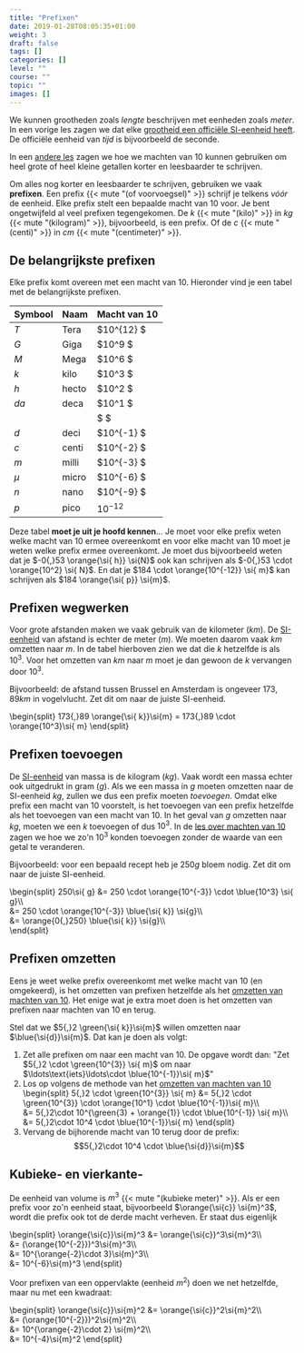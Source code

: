 ```yaml
---
title: "Prefixen"
date: 2019-01-28T08:05:35+01:00
weight: 3
draft: false
tags: []
categories: []
level: ""
course: ""
topic: ""
images: []
---
```


We kunnen grootheden zoals _lengte_ beschrijven met eenheden zoals _meter_. In een vorige les zagen we dat elke [grootheid een officiële SI-eenheid heeft](intro#si-eenheden-maken-duidelijke-afspraken). De officiële eenheid van _tijd_ is bijvoorbeeld de seconde.

In een [andere les](machten_van_10) zagen we hoe we machten van 10 kunnen gebruiken om heel grote of heel kleine getallen korter en leesbaarder te schrijven.

Om alles nog korter en leesbaarder te schrijven, gebruiken we vaak **prefixen**. Een prefix
{{< mute "(of voorvoegsel)" >}}
schrijf je telkens _vóór_ de eenheid. Elke prefix stelt een bepaalde macht van 10 voor. Je bent ongetwijfeld al veel prefixen tegengekomen. De $\si{k}$
{{< mute "(kilo)" >}}
in $\si{kg}$
{{< mute "(kilogram)" >}}, bijvoorbeeld, is een prefix. Of de $\si{c}$
{{< mute "(centi)" >}}
in $\si{cm}$
{{< mute "(centimeter)" >}}.

## De belangrijkste prefixen

Elke prefix komt overeen met een macht van 10. Hieronder vind je een tabel met de belangrijkste prefixen.

| Symbool   | Naam  | Macht van 10 |
| --------- | ----- | ------------ |
| $\si{T}$  | Tera  | $10^{12}   $ |
| $\si{G}$  | Giga  | $10^9    $   |
| $\si{M}$  | Mega  | $10^6    $   |
| $\si{k}$  | kilo  | $10^3    $   |
| $\si{h}$  | hecto | $10^2    $   |
| $\si{da}$ | deca  | $10^1    $   |
|           |       | $        $   |
| $\si{d}$  | deci  | $10^{-1} $   |
| $\si{c}$  | centi | $10^{-2} $   |
| $\si{m}$  | milli | $10^{-3} $   |
| $\mu$     | micro | $10^{-6} $   |
| $\si{n}$  | nano  | $10^{-9} $   |
| $\si{p}$  | pico  | $10^{-12}$   |

Deze tabel **moet je uit je hoofd kennen**... Je moet voor elke prefix weten
welke macht van 10 ermee overeenkomt en voor elke macht van 10 moet je weten
welke prefix ermee overeenkomt. Je moet dus bijvoorbeeld weten dat je $-0{,}53
\orange{\si{ h}} \si{N}$ ook kan schrijven als $-0{,}53 \cdot \orange{10^2}
\si{ N}$. En dat je $184 \cdot \orange{10^{-12}} \si{ m}$ kan schrijven als
$184 \orange{\si{ p}} \si{m}$.

## Prefixen wegwerken

Voor grote afstanden maken we vaak gebruik van de kilometer ($\si{km}$). De [SI-eenheid](intro#si-eenheden-maken-duidelijke-afspraken) van afstand is echter de meter ($\si{m}$). We moeten daarom vaak $\si{km}$ omzetten naar $\si{m}$. In de tabel hierboven zien we dat die $\si{k}$ hetzelfde is als $10^{3}$. Voor het omzetten van $\si{km}$ naar $\si{m}$ moet je dan gewoon de $\si{k}$ vervangen door $10^{3}$.

Bijvoorbeeld: de afstand tussen Brussel en Amsterdam is ongeveer $173{,}89 \si{ km}$ in vogelvlucht. Zet dit om naar de juiste SI-eenheid.

\begin{split}
173{,}89 \orange{\si{ k}}\si{m}
= 173{,}89 \cdot \orange{10^3}\si{ m}
\end{split}

## Prefixen toevoegen

De [SI-eenheid](intro#si-eenheden-maken-duidelijke-afspraken) van massa is de kilogram ($\si{kg}$). Vaak wordt een massa echter ook uitgedrukt in gram ($\si{g}$). Als we een massa in $\si{g}$ moeten omzetten naar de SI-eenheid $\si{kg}$, zullen we dus een prefix moeten _toevoegen_. Omdat elke prefix een macht van 10 voorstelt, is het toevoegen van een prefix hetzelfde als het toevoegen van een macht van 10. In het geval van $\si{g}$ omzetten naar $\si{kg}$, moeten we een $\si{k}$ toevoegen of dus $10^3$. In de [les over machten van 10](machten_van_10#machten-van-10-omzetten) zagen we hoe we zo'n $10^3$ konden toevoegen zonder de waarde van een getal te veranderen.

Bijvoorbeeld: voor een bepaald recept heb je $250 \si{ g}$ bloem nodig. Zet dit om naar de juiste SI-eenheid.

\begin{split}
250\si{ g}
&= 250 \cdot \orange{10^{-3}} \cdot \blue{10^3} \si{ g}\\\\\
&= 250 \cdot \orange{10^{-3}} \blue{\si{ k}} \si{g}\\\\\
&= \orange{0{,}250} \blue{\si{ k}} \si{g}\\\\\
\end{split}

## Prefixen omzetten

Eens je weet welke prefix overeenkomt met welke macht van 10 (en omgekeerd), is het omzetten van prefixen hetzelfde als het [omzetten van machten van 10](machten_van_10#machten-van-10-omzetten).
Het enige wat je extra moet doen is het omzetten van prefixen naar machten van 10 en terug.

Stel dat we $5{,}2 \green{\si{ k}}\si{m}$ willen omzetten naar $\blue{\si{d}}\si{m}$. Dat kan je doen als volgt:

1. Zet alle prefixen om naar een macht van 10. De opgave wordt dan:
   "Zet $5{,}2 \cdot \green{10^{3}} \si{ m}$ om naar $\ldots\text{iets}\ldots\cdot \blue{10^{-1}}\si{ m}$"
2. Los op volgens de methode van het [omzetten van machten van 10](machten_van_10#machten-van-10-omzetten)
   \begin{split}
   5{,}2 \cdot \green{10^{3}} \si{ m}
   &= 5{,}2 \cdot \green{10^{3}} \cdot \orange{10^1} \cdot \blue{10^{-1}}\si{ m}\\\\\
   &= 5{,}2\cdot 10^{\green{3} + \orange{1}} \cdot \blue{10^{-1}} \si{ m}\\\\\
   &= 5{,}2\cdot 10^4 \cdot \blue{10^{-1}}\si{ m}
   \end{split}
3. Vervang de bijhorende macht van 10 terug door de prefix:
   $$5{,}2\cdot 10^4 \cdot \blue{\si{d}}\si{m}$$

## Kubieke- en vierkante-

De eenheid van volume is $\si{m}^3$
{{< mute "(kubieke meter)" >}}.
Als er een prefix voor zo'n eenheid staat, bijvoorbeeld $\orange{\si{c}} \si{m}^3$, wordt die prefix ook tot de derde macht verheven. Er staat dus eigenlijk

\begin{split}
\orange{\si{c}}\si{m}^3
&= \orange{\si{c}}^3\si{m}^3\\\\\
&= (\orange{10^{-2}})^3\si{m}^3\\\\\
&= 10^{\orange{-2}\cdot 3}\si{m}^3\\\\\
&= 10^{-6}\si{m}^3
\end{split}

Voor prefixen van een oppervlakte (eenheid $\si{m}^2$) doen we net hetzelfde, maar nu met een kwadraat:

\begin{split}
\orange{\si{c}}\si{m}^2
&= \orange{\si{c}}^2\si{m}^2\\\\\
&= (\orange{10^{-2}})^2\si{m}^2\\\\\
&= 10^{\orange{-2}\cdot 2} \si{m}^2\\\\\
&= 10^{-4}\si{m}^2
\end{split}
